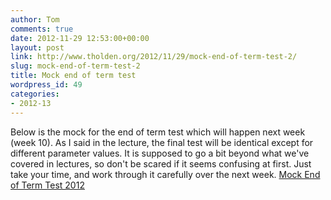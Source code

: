 ```yaml
---
author: Tom
comments: true
date: 2012-11-29 12:53:00+00:00
layout: post
link: http://www.tholden.org/2012/11/29/mock-end-of-term-test-2/
slug: mock-end-of-term-test-2
title: Mock end of term test
wordpress_id: 49
categories:
- 2012-13
---
```


Below is the mock for the end of term test which will happen next week (week 10). As I said in the lecture, the final test will be identical except for different parameter values. It is supposed to go a bit beyond what we've covered in lectures, so don't be scared if it seems confusing at first. Just take your time, and work through it carefully over the next week.  [Mock End of Term Test 2012](http://www.scribd.com/doc/114872988/Mock-End-of-Term-Test-2012)
